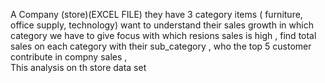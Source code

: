 A Company (store)(EXCEL FILE) they have 3 category items ( furniture, office supply, technology) want to understand their sales growth 
 in which category we have to give focus with  which resions sales is high , 
find total sales on each category with their  sub_category ,  who the top 5 customer contribute in compny sales ,    
 This analysis on th store data set
